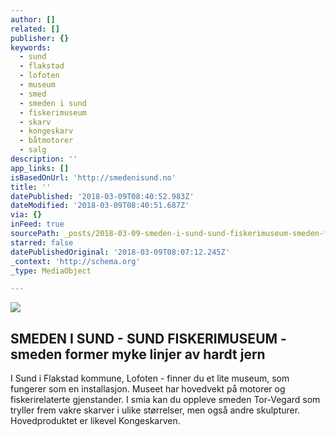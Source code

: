 ```yaml
---
author: []
related: []
publisher: {}
keywords:
  - sund
  - flakstad
  - lofoten
  - museum
  - smed
  - smeden i sund
  - fiskerimuseum
  - skarv
  - kongeskarv
  - båtmotorer
  - salg
description: ''
app_links: []
isBasedOnUrl: 'http://smedenisund.no'
title: ''
datePublished: '2018-03-09T08:40:52.983Z'
dateModified: '2018-03-09T08:40:51.687Z'
via: {}
inFeed: true
sourcePath: _posts/2018-03-09-smeden-i-sund-sund-fiskerimuseum-smeden-former-myke-linj.md
starred: false
datePublishedOriginal: '2018-03-09T08:07:12.245Z'
_context: 'http://schema.org'
_type: MediaObject

---
```

![](https://the-grid-user-content.s3-us-west-2.amazonaws.com/c5f4316f-1f36-459a-bed5-c09ff6864bf6.jpg)

<article style=""><h1>SMEDEN I SUND - SUND FISKERIMUSEUM - smeden former myke linjer av hardt jern</h1><p>I Sund i Flakstad kommune, Lofoten - finner du et lite museum, som fungerer som en installasjon. Museet har hovedvekt på motorer og fiskerirelaterte gjenstander. I smia kan du oppleve smeden Tor-Vegard som tryller frem vakre skarver i ulike størrelser, men også andre skulpturer. Hovedproduktet er likevel Kongeskarven.</p></article>